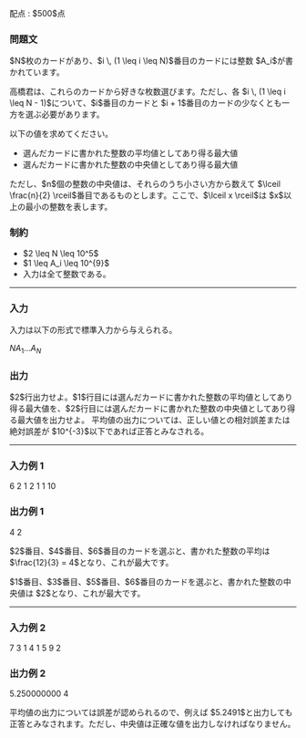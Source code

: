 
<div>

<span>

<span>

<p>
配点 : $500$点
</p>

<div>

<section>

### **問題文**

<p>
$N$枚のカードがあり、$i \, (1 \leq i \leq N)$番目のカードには整数 $A_i$が書かれています。
</p>

<p>
高橋君は、これらのカードから好きな枚数選びます。ただし、各 $i \, (1 \leq i \leq N - 1)$について、$i$番目のカードと $i + 1$番目のカードの少なくとも一方を選ぶ必要があります。
</p>

<p>
以下の値を求めてください。
</p>

<ul>

<li>
選んだカードに書かれた整数の平均値としてあり得る最大値
</li>

<li>
選んだカードに書かれた整数の中央値としてあり得る最大値
</li>

</ul>

<p>
ただし、$n$個の整数の中央値は、それらのうち小さい方から数えて $\lceil \frac{n}{2} \rceil$番目であるものとします。ここで、$\lceil x \rceil$は $x$以上の最小の整数を表します。
</p>

</section>

</div>

<div>

<section>

### **制約**

<ul>

<li>
$2 \leq N \leq 10^5$
</li>

<li>
$1 \leq A_i \leq 10^{9}$
</li>

<li>
入力は全て整数である。
</li>

</ul>

</section>

</div>

---

<div>

<div>

<section>

### **入力**

<p>
入力は以下の形式で標準入力から与えられる。
</p>

<div>

$N$$A_1$$\ldots$$A_N$
</div>

</section>

</div>

<div>

<section>

### **出力**

<p>
$2$行出力せよ。$1$行目には選んだカードに書かれた整数の平均値としてあり得る最大値を、$2$行目には選んだカードに書かれた整数の中央値としてあり得る最大値を出力せよ。
平均値の出力については、正しい値との相対誤差または絶対誤差が $10^{-3}$以下であれば正答とみなされる。
</p>

</section>

</div>

</div>

---

<div>

<section>

### **入力例 1**

<div>

6
2 1 2 1 1 10

</div>

</section>

</div>

<div>

<section>

### **出力例 1**

<div>

4
2

</div>

<p>
$2$番目、$4$番目、$6$番目のカードを選ぶと、書かれた整数の平均は $\frac{12}{3} = 4$となり、これが最大です。
</p>

<p>
$1$番目、$3$番目、$5$番目、$6$番目のカードを選ぶと、書かれた整数の中央値は $2$となり、これが最大です。
</p>

</section>

</div>

---

<div>

<section>

### **入力例 2**

<div>

7
3 1 4 1 5 9 2

</div>

</section>

</div>

<div>

<section>

### **出力例 2**

<div>

5.250000000
4

</div>

<p>
平均値の出力については誤差が認められるので、例えば $5.2491$と出力しても正答とみなされます。ただし、中央値は正確な値を出力しなければなりません。
</p>

</section>

</div>

</span>

</span>

</div>
